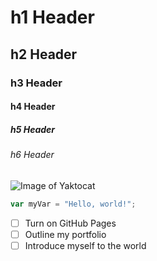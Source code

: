 # h1 Header
## h2 Header
### h3 Header
#### h4 Header
##### h5 Header
###### h6 Header 

![Image of Yaktocat](https://octodex.github.com/images/yaktocat.png)

``` javascript
var myVar = "Hello, world!";
```
- [ ] Turn on GitHub Pages
- [ ] Outline my portfolio
- [ ] Introduce myself to the world
